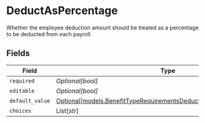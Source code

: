 # DeductAsPercentage

Whether the employee deduction amount should be treated as a percentage to be deducted from each payroll.


## Fields

| Field                                                                                                                                        | Type                                                                                                                                         | Required                                                                                                                                     | Description                                                                                                                                  |
| -------------------------------------------------------------------------------------------------------------------------------------------- | -------------------------------------------------------------------------------------------------------------------------------------------- | -------------------------------------------------------------------------------------------------------------------------------------------- | -------------------------------------------------------------------------------------------------------------------------------------------- |
| `required`                                                                                                                                   | *Optional[bool]*                                                                                                                             | :heavy_minus_sign:                                                                                                                           | N/A                                                                                                                                          |
| `editable`                                                                                                                                   | *Optional[bool]*                                                                                                                             | :heavy_minus_sign:                                                                                                                           | N/A                                                                                                                                          |
| `default_value`                                                                                                                              | [Optional[models.BenefitTypeRequirementsDeductAsPercentageDefaultValue]](../models/benefittyperequirementsdeductaspercentagedefaultvalue.md) | :heavy_minus_sign:                                                                                                                           | N/A                                                                                                                                          |
| `choices`                                                                                                                                    | List[*str*]                                                                                                                                  | :heavy_minus_sign:                                                                                                                           | N/A                                                                                                                                          |